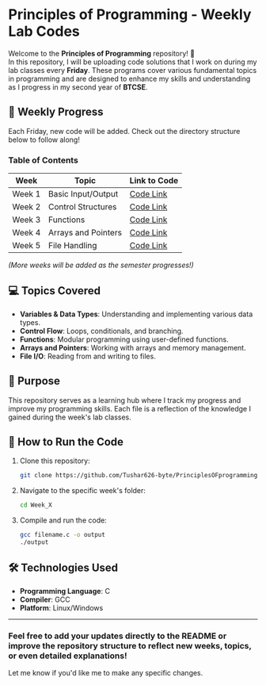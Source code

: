 # Principles of Programming - Weekly Lab Codes

Welcome to the **Principles of Programming** repository! 🎉  
In this repository, I will be uploading code solutions that I work on during my lab classes every **Friday**. These programs cover various fundamental topics in programming and are designed to enhance my skills and understanding as I progress in my second year of **BTCSE**.

## 📅 Weekly Progress
Each Friday, new code will be added. Check out the directory structure below to follow along!

### Table of Contents
| Week | Topic | Link to Code |
|------|-------|--------------|
| Week 1 | Basic Input/Output | [Code Link](#) |
| Week 2 | Control Structures | [Code Link](#) |
| Week 3 | Functions | [Code Link](#) |
| Week 4 | Arrays and Pointers | [Code Link](#) |
| Week 5 | File Handling | [Code Link](#) |
*(More weeks will be added as the semester progresses!)*

## 💻 Topics Covered
- **Variables & Data Types**: Understanding and implementing various data types.
- **Control Flow**: Loops, conditionals, and branching.
- **Functions**: Modular programming using user-defined functions.
- **Arrays and Pointers**: Working with arrays and memory management.
- **File I/O**: Reading from and writing to files.

## 🎯 Purpose
This repository serves as a learning hub where I track my progress and improve my programming skills. Each file is a reflection of the knowledge I gained during the week's lab classes.

## 🔧 How to Run the Code
1. Clone this repository:
    ```bash
    git clone https://github.com/Tushar626-byte/PrinciplesOFprogramming-main.git
    ```
2. Navigate to the specific week's folder:
    ```bash
    cd Week_X
    ```
3. Compile and run the code:
    ```bash
    gcc filename.c -o output
    ./output
    ```

## 🛠️ Technologies Used
- **Programming Language**: C
- **Compiler**: GCC
- **Platform**: Linux/Windows

---

### Feel free to add your updates directly to the README or improve the repository structure to reflect new weeks, topics, or even detailed explanations!

Let me know if you'd like me to make any specific changes.
